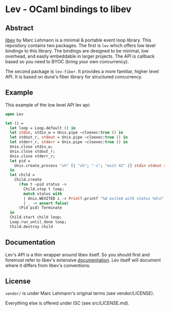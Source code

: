 # Lev - OCaml bindings to libev

[libev]: http://software.schmorp.de/pkg/libev.html
[libevdoc]: http://pod.tst.eu/http://cvs.schmorp.de/libev/ev.pod

## Abstract

[libev](libev) by Marc Lehmann is a minimal & portable event loop library. This
repository contains two packages. The first is `lev` which offers low level
bindings to this library. The bindings are designed to be minimal, low
overhead, and easily embeddable in larger projects. The API is callback based
so you need to BYOC (bring your own concurrency).

The second package is `lev-fiber`. It provides a more familiar, higher level
API. It is based on dune's fiber library for structured concurrency.

## Example

This example of the low level API lev api:

```ocaml
open Lev

let () =
  let loop = Loop.default () in
  let stdin, stdin_w = Unix.pipe ~cloexec:true () in
  let stdout_r, stdout = Unix.pipe ~cloexec:true () in
  let stderr_r, stderr = Unix.pipe ~cloexec:true () in
  Unix.close stdin_w;
  Unix.close stdout_r;
  Unix.close stderr_r;
  let pid =
    Unix.create_process "sh" [| "sh"; "-c"; "exit 42" |] stdin stdout stderr
  in
  let child =
    Child.create
      (fun t ~pid status ->
        Child.stop t loop;
        match status with
        | Unix.WEXITED i -> Printf.printf "%d exited with status %d\n" pid i
        | _ -> assert false)
      (Pid pid) Terminate
  in
  Child.start child loop;
  Loop.run_until_done loop;
  Child.destroy child
```

## Documentation

Lev's API is a thin wrapper around libev itself. So you should first and
foremost refer to libev's extensive [documentation](libevdoc). Lev itself will
document where it differs from libev's conventions.

## License

`vendor/` is under Marc Lehmann's original terms (see vendor/LICENSE).

Everything else is offered under ISC (see src/LICENSE.md).
